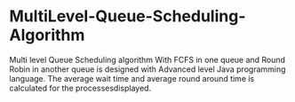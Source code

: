 # MultiLevel-Queue-Scheduling-Algorithm

Multi level Queue Scheduling algorithm With FCFS in one queue and Round Robin in another queue is designed with Advanced level Java programming language. The average wait time and average round around time is calculated for the processesdisplayed.
